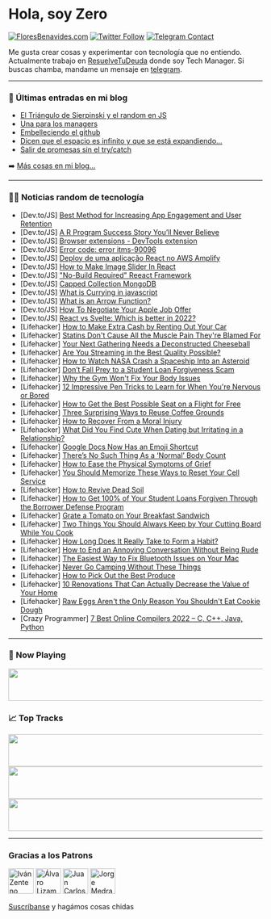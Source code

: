 # Hola, soy Zero

[![FloresBenavides.com](https://img.shields.io/website?down_message=oops&label=MiBlog&style=for-the-badge&up_message=online&url=https%3A%2F%2Ffloresbenavides.com)](https://floresbenavides.com) [![Twitter Follow](https://img.shields.io/twitter/follow/ZeroDragon?color=%231DA1F2&label=Follow&logo=twitter&logoColor=ffffff&style=for-the-badge)](https://twitter.com/zerodragon) [![Telegram Contact](https://img.shields.io/badge/escr%C3%ADbeme-ZeroDragon-%2326A5E4?style=for-the-badge&logo=telegram)](https://t.me/zerodragon)

Me gusta crear cosas y experimentar con tecnología que no entiendo.
Actualmente trabajo en [ResuelveTuDeuda](http://github.com/resuelve) donde soy Tech Manager.
Si buscas chamba, mandame un mensaje en [telegram](https://t.me/zerodragon).

---

### 📕 Últimas entradas en mi blog
<!-- BLOG-POST-LIST:START -->
- [El Triángulo de Sierpinski y el random en JS](https://floresbenavides.com/el-triangulo-de-sierpinski-y-el-random-en-js/)
- [Una para los managers](https://floresbenavides.com/una-para-los-managers/)
- [Embelleciendo el github](https://floresbenavides.com/embelleciendo-el-github/)
- [Dicen que el espacio es infinito y que se está expandiendo…](https://floresbenavides.com/dicen-que-el-espacio-es-infinito-y-que-se-esta-expandiendo/)
- [Salir de promesas sin el try/catch](https://floresbenavides.com/salir-de-promesas-sin-el-try-catch/)
<!-- BLOG-POST-LIST:END -->

➡️ [Más cosas en mi blog...](https://floresbenavides.com)

---

### 👨‍💻 Noticias random de tecnología
<!-- TECH-POSTS:START -->
- [Dev.to/JS] [Best Method for Increasing App Engagement and User Retention](https://dev.to/niti998/best-method-for-increasing-app-engagement-and-user-retention-2m9p)
- [Dev.to/JS] [A R Program Success Story You’ll Never Believe](https://dev.to/winston787/a-r-program-success-story-youll-never-believe-5hap)
- [Dev.to/JS] [Browser extensions - DevTools extension](https://dev.to/dailydevtips1/browser-extensions-devtools-extension-47cm)
- [Dev.to/JS] [Error code: error itms-90096](https://dev.to/junguo52122/error-code-error-itms-90096-5flc)
- [Dev.to/JS] [Deploy de uma aplicação React no AWS Amplify](https://dev.to/diegocravo/deploy-de-uma-aplicacao-react-no-aws-amplify-1h30)
- [Dev.to/JS] [How to Make Image Slider In React](https://dev.to/reactjsguru/how-to-make-image-slider-in-react-ap5)
- [Dev.to/JS] [&quot;No-Build Required&quot; Reeact Framework](https://dev.to/renhiyama/no-build-required-reeact-framework-38m)
- [Dev.to/JS] [Capped Collection MongoDB](https://dev.to/eliasfernandescout/capped-collection-mongodb-1oag)
- [Dev.to/JS] [What is Currying in javascript](https://dev.to/artemismars/what-is-currying-in-javascript-3fe3)
- [Dev.to/JS] [What is an Arrow Function?](https://dev.to/jinchoo/what-is-an-arrow-function-4j15)
- [Dev.to/JS] [How To Negotiate Your Apple Job Offer](https://dev.to/thesalarynegotiator/how-to-negotiate-your-apple-job-offer-24nc)
- [Dev.to/JS] [React vs Svelte: Which is better in 2022?](https://dev.to/asyncbanana/react-vs-svelte-which-is-better-in-2022-4291)
- [Lifehacker] [How to Make Extra Cash by Renting Out Your Car](https://lifehacker.com/how-to-make-extra-cash-by-renting-out-your-car-1849474025)
- [Lifehacker] [Statins Don&#39;t Cause All the Muscle Pain They&#39;re Blamed For](https://lifehacker.com/statins-dont-cause-all-the-muscle-pain-theyre-blamed-fo-1849475989)
- [Lifehacker] [Your Next Gathering Needs a Deconstructed Cheeseball](https://lifehacker.com/your-next-gathering-needs-a-deconstructed-cheeseball-1849475875)
- [Lifehacker] [Are You Streaming in the Best Quality Possible?](https://lifehacker.com/are-you-streaming-in-the-best-quality-possible-1849474701)
- [Lifehacker] [How to Watch NASA Crash a Spaceship Into an Asteroid](https://lifehacker.com/how-to-watch-nasa-crash-a-spaceship-into-an-asteroid-1849475013)
- [Lifehacker] [Don’t Fall Prey to a Student Loan Forgiveness Scam](https://lifehacker.com/don-t-fall-prey-to-a-student-loan-forgiveness-scam-1849474707)
- [Lifehacker] [Why the Gym Won&#39;t Fix Your Body Issues](https://lifehacker.com/why-the-gym-wont-fix-your-body-issues-1849474639)
- [Lifehacker] [12 Impressive Pen Tricks to Learn for When You&#39;re Nervous or Bored](https://lifehacker.com/12-impressive-pen-tricks-to-learn-for-when-youre-nervou-1849474299)
- [Lifehacker] [How to Get the Best Possible Seat on a Flight for Free](https://lifehacker.com/how-to-get-the-best-possible-seat-on-a-flight-for-free-1849474031)
- [Lifehacker] [Three Surprising Ways to Reuse Coffee Grounds](https://lifehacker.com/three-surprising-ways-to-reuse-coffee-grounds-1849474107)
- [Lifehacker] [How to Recover From a Moral Injury](https://lifehacker.com/how-to-recover-from-a-moral-injury-1849473757)
- [Lifehacker] [What Did You Find Cute When Dating but Irritating in a Relationship?](https://lifehacker.com/what-did-you-find-cute-when-dating-but-irritating-in-a-1849473654)
- [Lifehacker] [Google Docs Now Has an Emoji Shortcut](https://lifehacker.com/google-docs-now-has-an-emoji-shortcut-1849473592)
- [Lifehacker] [There’s No Such Thing As a ‘Normal’ Body Count](https://lifehacker.com/there-s-no-such-thing-as-a-normal-body-count-1849470386)
- [Lifehacker] [How to Ease the Physical Symptoms of Grief](https://lifehacker.com/how-to-ease-the-physical-symptoms-of-grief-1849471505)
- [Lifehacker] [You Should Memorize These Ways to Reset Your Cell Service](https://lifehacker.com/you-should-memorize-these-ways-to-reset-your-cell-servi-1849472226)
- [Lifehacker] [How to Revive Dead Soil](https://lifehacker.com/how-to-revive-dead-soil-1849471252)
- [Lifehacker] [How to Get 100% of Your Student Loans Forgiven Through the Borrower Defense Program](https://lifehacker.com/how-to-get-100-of-your-student-loans-forgiven-through-1849468656)
- [Lifehacker] [Grate a Tomato on Your Breakfast Sandwich](https://lifehacker.com/grate-a-tomato-on-your-breakfast-sandwich-1849470643)
- [Lifehacker] [Two Things You Should Always Keep by Your Cutting Board While You Cook](https://lifehacker.com/two-things-you-should-always-keep-by-your-cutting-board-1849470132)
- [Lifehacker] [How Long Does It Really Take to Form a Habit?](https://lifehacker.com/how-long-does-it-really-take-to-form-a-habit-1849470134)
- [Lifehacker] [How to End an Annoying Conversation Without Being Rude](https://lifehacker.com/how-to-end-an-annoying-conversation-without-being-rude-1849469617)
- [Lifehacker] [The Easiest Way to Fix Bluetooth Issues on Your Mac](https://lifehacker.com/the-easiest-way-to-fix-bluetooth-issues-on-your-mac-1849469105)
- [Lifehacker] [Never Go Camping Without These Things](https://lifehacker.com/never-go-camping-without-these-things-1849469481)
- [Lifehacker] [How to Pick Out the Best Produce](https://lifehacker.com/how-to-pick-out-the-best-produce-1849469475)
- [Lifehacker] [10 Renovations That Can Actually Decrease the Value of Your Home](https://lifehacker.com/10-renovations-that-can-actually-decrease-the-value-of-1849468967)
- [Lifehacker] [Raw Eggs Aren&#39;t the Only Reason You Shouldn&#39;t Eat Cookie Dough](https://lifehacker.com/raw-eggs-arent-the-only-reason-you-shouldnt-eat-cookie-1849468636)
- [Crazy Programmer] [7 Best Online Compilers 2022 – C, C++, Java, Python](https://www.thecrazyprogrammer.com/2022/08/best-online-compilers.html)<!-- TECH-POSTS:END -->

---

### 🎵 Now Playing
<a href="https://spotify-now-playing-dun.vercel.app/now-playing?open"><img src="https://spotify-now-playing-dun.vercel.app/now-playing" width="540" height="64"></a>

### 📈 Top Tracks
<a href="https://spotify-now-playing-dun.vercel.app/top-tracks?i=1&open"><img src="https://spotify-now-playing-dun.vercel.app/top-tracks?i=1" width="540" height="64"></a>
<a href="https://spotify-now-playing-dun.vercel.app/top-tracks?i=2&open"><img src="https://spotify-now-playing-dun.vercel.app/top-tracks?i=2" width="540" height="64"></a>
<a href="https://spotify-now-playing-dun.vercel.app/top-tracks?i=3&open"><img src="https://spotify-now-playing-dun.vercel.app/top-tracks?i=3" width="540" height="64"></a>

---

### Gracias a los Patrons
[<img src="https://avatars.githubusercontent.com/u/243380?v=4" alt="Iván Zenteno" width="50px">](https://github.com/k001) [<img src="https://avatars.githubusercontent.com/u/19955639?v=4" alt="Álvaro Lizama" width="50px">](https://github.com/alvarolizama) [<img src="https://avatars.githubusercontent.com/u/2718753?v=4" alt="Juan Carlos Ruiz" width="50px">](https://github.com/JuanCrg90) [<img src="https://avatars.githubusercontent.com/u/37025?v=4" alt="Jorge Medrano" width="50px">](https://github.com/h1pp1e) 

[Suscríbanse](https://www.patreon.com/zerodragon) y hagámos cosas chidas
